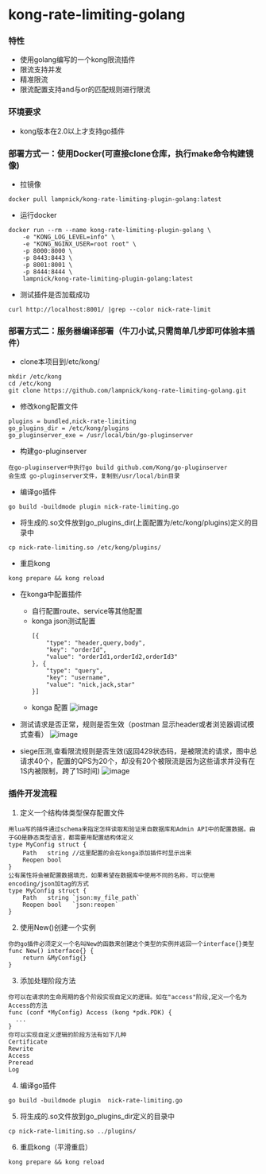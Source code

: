 # kong-rate-limiting-golang

### 特性
- 使用golang编写的一个kong限流插件
- 限流支持并发
- 精准限流
- 限流配置支持and与or的匹配规则进行限流

### 环境要求
- kong版本在2.0以上才支持go插件

### 部署方式一：使用Docker(可直接clone仓库，执行make命令构建镜像)
- 拉镜像
```
docker pull lampnick/kong-rate-limiting-plugin-golang:latest
```
- 运行docker
```
docker run --rm --name kong-rate-limiting-plugin-golang \
    -e "KONG_LOG_LEVEL=info" \
    -e "KONG_NGINX_USER=root root" \
    -p 8000:8000 \
    -p 8443:8443 \
    -p 8001:8001 \
    -p 8444:8444 \
    lampnick/kong-rate-limiting-plugin-golang:latest
```
- 测试插件是否加载成功
```
curl http://localhost:8001/ |grep --color nick-rate-limit
```

### 部署方式二：服务器编译部署（牛刀小试,只需简单几步即可体验本插件）
- clone本项目到/etc/kong/
```
mkdir /etc/kong
cd /etc/kong
git clone https://github.com/lampnick/kong-rate-limiting-golang.git
```
- 修改kong配置文件
```
plugins = bundled,nick-rate-limiting
go_plugins_dir = /etc/kong/plugins
go_pluginserver_exe = /usr/local/bin/go-pluginserver
```
- 构建go-pluginserver
```
在go-pluginserver中执行go build github.com/Kong/go-pluginserver
会生成 go-pluginserver文件，复制到/usr/local/bin目录
```
-  编译go插件
```
go build -buildmode plugin nick-rate-limiting.go
```
- 将生成的.so文件放到go_plugins_dir(上面配置为/etc/kong/plugins)定义的目录中
```.env
cp nick-rate-limiting.so /etc/kong/plugins/
```
- 重启kong
```
kong prepare && kong reload
```
- 在konga中配置插件
    - 自行配置route、service等其他配置
    - konga json测试配置
        ```
        [{
            "type": "header,query,body",
            "key": "orderId",
            "value": "orderId1,orderId2,orderId3"
        }, {
            "type": "query",
            "key": "username",
            "value": "nick,jack,star"
        }]
        ```
    - konga 配置
    ![image](http://www.lampnick.com/wp-content/uploads/2020/09/kong-config.png)

- 测试请求是否正常，规则是否生效（postman 显示header或者浏览器调试模式查看）
    ![image](http://www.lampnick.com/wp-content/uploads/2020/09/kong-post-header-show-2.png)

- siege压测,查看限流规则是否生效(返回429状态码，是被限流的请求，图中总请求40个，配置的QPS为20个，却没有20个被限流是因为这些请求并没有在1S内被限制，跨了1S时间)
![image](http://www.lampnick.com/wp-content/uploads/2020/09/rate-limiting.png)

### 插件开发流程
1. 定义一个结构体类型保存配置文件
```
用lua写的插件通过schema来指定怎样读取和验证来自数据库和Admin API中的配置数据。由于GO是静态类型语言，都需要用配置结构体定义
type MyConfig struct {
    Path   string //这里配置的会在konga添加插件时显示出来
    Reopen bool
}
公有属性将会被配置数据填充，如果希望在数据库中使用不同的名称，可以使用encoding/json加tag的方式
type MyConfig struct {
    Path   string `json:my_file_path`
    Reopen bool   `json:reopen`
}
```
2. 使用New()创建一个实例
```
你的go插件必须定义一个名叫New的函数来创建这个类型的实例并返回一个interface{}类型
func New() interface{} {
    return &MyConfig{}
}
```
3. 添加处理阶段方法
```
你可以在请求的生命周期的各个阶段实现自定义的逻辑。如在"access"阶段,定义一个名为Access的方法
func (conf *MyConfig) Access (kong *pdk.PDK) {
  ...
}
你可以实现自定义逻辑的阶段方法有如下几种
Certificate
Rewrite
Access
Preread
Log
```
4. 编译go插件
```
go build -buildmode plugin  nick-rate-limiting.go
```
5. 将生成的.so文件放到go_plugins_dir定义的目录中
```.env
cp nick-rate-limiting.so ../plugins/
```
6. 重启kong（平滑重启）
```
kong prepare && kong reload
```
